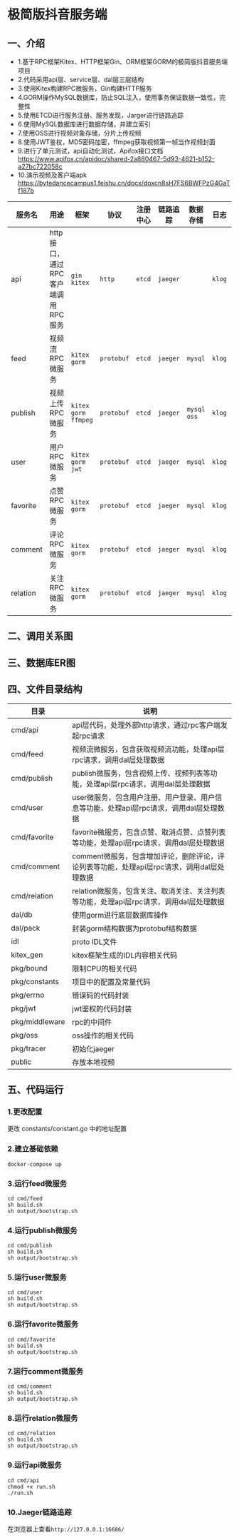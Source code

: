 # 极简版抖音服务端

## 一、介绍

- 1.基于RPC框架Kitex、HTTP框架Gin、ORM框架GORM的极简版抖音服务端项目
- 2.代码采用api层、service层、dal层三层结构
- 3.使用Kitex构建RPC微服务，Gin构建HTTP服务
- 4.GORM操作MySQL数据库，防止SQL注入，使用事务保证数据一致性，完整性
- 5.使用ETCD进行服务注册、服务发现，Jarger进行链路追踪
- 6.使用MySQL数据库进行数据存储，并建立索引
- 7.使用OSS进行视频对象存储，分片上传视频
- 8.使用JWT鉴权，MD5密码加密，ffmpeg获取视频第一帧当作视频封面
- 9.进行了单元测试，api自动化测试，Apifox接口文档 https://www.apifox.cn/apidoc/shared-2a880467-5d93-4621-b152-a27bc722058c
- 10.演示视频及客户端apk https://bytedancecampus1.feishu.cn/docx/doxcn8sH7FS6BWFPzG4GaTf187b

| 服务名 | 用途 | 框架 | 协议 | 注册中心 | 链路追踪 | 数据存储 | 日志 | 文件路径 | IDL |
| ------ | ---- | ---- | ---- | -------- | -------- | -------- | ---- | -------- | --- |
| api | http接口，通过RPC客户端调用RPC服务 | `gin` `kitex` | `http` | `etcd` | `jaeger` | | `klog` | douyin/cmd/api | |
| feed | 视频流RPC微服务 | `kitex` `gorm` | `protobuf` | `etcd` | `jaeger` | `mysql` | `klog` | douyin/cmd/feed | douyin/idl/feed.proto |
| publish | 视频上传RPC微服务 | `kitex` `gorm` `ffmpeg`| `protobuf` | `etcd` | `jaeger` | `mysql` `oss` | `klog` | douyin/cmd/publish | douyin/idl/publish.proto |
| user | 用户RPC微服务 | `kitex` `gorm` `jwt`| `protobuf` | `etcd` | `jaeger` | `mysql` | `klog` | douyin/cmd/user | douyin/idl/user.proto |
| favorite | 点赞RPC微服务 | `kitex` `gorm`| `protobuf` | `etcd` | `jaeger` | `mysql` | `klog` | douyin/cmd/favorite | douyin/idl/favotire.proto |
| comment | 评论RPC微服务 | `kitex` `gorm` | `protobuf` | `etcd` | `jaeger` | `mysql` | `klog` | douyin/cmd/comment | douyin/idl/comment.proto |
| relation | 关注RPC微服务 | `kitex` `gorm` | `protobuf` | `etcd` | `jaeger` | `mysql` | `klog` | douyin/cmd/relation | douyin/idl/relation.proto |

## 二、调用关系图

## 三、数据库ER图

## 四、文件目录结构

| 目录| 说明 |
| --- | ---- |
| cmd/api | api层代码，处理外部http请求，通过rpc客户端发起rpc请求|
| cmd/feed | 视频流微服务，包含获取视频流功能，处理api层rpc请求，调用dal层处理数据 |
| cmd/publish | publish微服务，包含视频上传、视频列表等功能，处理api层rpc请求，调用dal层处理数据 |
| cmd/user | user微服务，包含用户注册、用户登录、用户信息等功能，处理api层rpc请求，调用dal层处理数据 |
| cmd/favorite | favorite微服务，包含点赞、取消点赞、点赞列表等功能，处理api层rpc请求，调用dal层处理数据 |
| cmd/comment | comment微服务，包含增加评论，删除评论，评论列表等功能，处理api层rpc请求，调用dal层处理数据 |
| cmd/relation | relation微服务，包含关注、取消关注、关注列表等功能，处理api层rpc请求，调用dal层处理数据 |
| dal/db | 使用gorm进行底层数据库操作 |
| dal/pack | 封装gorm结构数据为protobuf结构数据 |
| idl | proto IDL文件 |
| kitex_gen | kitex框架生成的IDL内容相关代码 |
| pkg/bound | 限制CPU的相关代码 |
| pkg/constants | 项目中的配置及常量代码 |
| pkg/errno | 错误码的代码封装 |
| pkg/jwt | jwt鉴权的代码封装 |
| pkg/middleware | rpc的中间件 |
| pkg/oss | oss操作的相关代码 |
| pkg/tracer | 初始化jaeger |
| public | 存放本地视频 |

## 五、代码运行

### 1.更改配置
更改 constants/constant.go 中的地址配置

### 2.建立基础依赖
```shell
docker-compose up
```

### 3.运行feed微服务
```shell
cd cmd/feed
sh build.sh
sh output/bootstrap.sh
```

### 4.运行publish微服务
```shell
cd cmd/publish
sh build.sh
sh output/bootstrap.sh
```

### 5.运行user微服务
```shell
cd cmd/user
sh build.sh
sh output/bootstrap.sh
```

### 6.运行favorite微服务
```shell
cd cmd/favorite
sh build.sh
sh output/bootstrap.sh
```

### 7.运行comment微服务
```shell
cd cmd/comment
sh build.sh
sh output/bootstrap.sh
```

### 8.运行relation微服务
```shell
cd cmd/relation
sh build.sh
sh output/bootstrap.sh
```

### 9.运行api微服务
```shell
cd cmd/api
chmod +x run.sh
./run.sh
```

### 10.Jaeger链路追踪 

在浏览器上查看`http://127.0.0.1:16686/`








